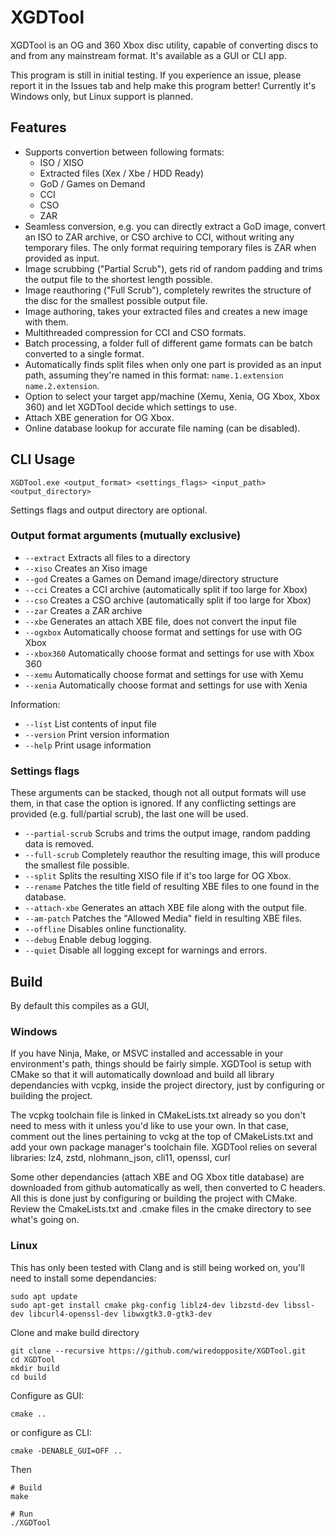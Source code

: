 # XGDTool
XGDTool is an OG and 360 Xbox disc utility, capable of converting discs to and from any mainstream format. It's available as a GUI or CLI app.

This program is still in initial testing. If you experience an issue, please report it in the Issues tab and help make this program better! Currently it's Windows only, but Linux support is planned.

## Features
- Supports convertion between following formats:
    - ISO / XISO
    - Extracted files (Xex / Xbe / HDD Ready)
    - GoD / Games on Demand
    - CCI
    - CSO
    - ZAR
- Seamless conversion, e.g. you can directly extract a GoD image, convert an ISO to ZAR archive, or CSO archive to CCI, without writing any temporary files. The only format requiring temporary files is ZAR when provided as input.
- Image scrubbing ("Partial Scrub"), gets rid of random padding and trims the output file to the shortest length possible.
- Image reauthoring ("Full Scrub"), completely rewrites the structure of the disc for the smallest possible output file.
- Image authoring, takes your extracted files and creates a new image with them.
- Multithreaded compression for CCI and CSO formats.
- Batch processing, a folder full of different game formats can be batch converted to a single format.
- Automatically finds split files when only one part is provided as an input path, assuming they're named in this format: ```name.1.extension``` ```name.2.extension```.
- Option to select your target app/machine (Xemu, Xenia, OG Xbox, Xbox 360) and let XGDTool decide which settings to use.
- Attach XBE generation for OG Xbox.
- Online database lookup for accurate file naming (can be disabled).

## CLI Usage
```XGDTool.exe <output_format> <settings_flags> <input_path> <output_directory>```

Settings flags and output directory are optional.

### Output format arguments (mutually exclusive)
- ```--extract```   Extracts all files to a directory
- ```--xiso```      Creates an Xiso image
- ```--god```       Creates a Games on Demand image/directory structure
- ```--cci```       Creates a CCI archive (automatically split if too large for Xbox)
- ```--cso```       Creates a CSO archive (automatically split if too large for Xbox)
- ```--zar```       Creates a ZAR archive
- ```--xbe```       Generates an attach XBE file, does not convert the input file
- ```--ogxbox```    Automatically choose format and settings for use with OG Xbox
- ```--xbox360```   Automatically choose format and settings for use with Xbox 360
- ```--xemu```      Automatically choose format and settings for use with Xemu
- ```--xenia```     Automatically choose format and settings for use with Xenia

Information:
- ```--list```      List contents of input file
- ```--version```   Print version information
- ```--help```      Print usage information

### Settings flags
These arguments can be stacked, though not all output formats will use them, in that case the option is ignored. If any conflicting settings are provided (e.g. full/partial scrub), the last one will be used. 
- ```--partial-scrub```  Scrubs and trims the output image, random padding data is removed.
- ```--full-scrub```     Completely reauthor the resulting image, this will produce the smallest file possible.
- ```--split```          Splits the resulting XISO file if it's too large for OG Xbox.
- ```--rename```         Patches the title field of resulting XBE files to one found in the database.
- ```--attach-xbe```     Generates an attach XBE file along with the output file.
- ```--am-patch```       Patches the "Allowed Media" field in resulting XBE files.
- ```--offline```        Disables online functionality.
- ```--debug```          Enable debug logging.
- ```--quiet```          Disable all logging except for warnings and errors.

## Build
By default this compiles as a GUI, 
### Windows
If you have Ninja, Make, or MSVC installed and accessable in your environment's path, things should be fairly simple. XGDTool is setup with CMake so that it will automatically download and build all library dependancies with vcpkg, inside the project directory, just by configuring or building the project. 

The vcpkg toolchain file is linked in CMakeLists.txt already so you don't need to mess with it unless you'd like to use your own. In that case, comment out the lines pertaining to vckg at the top of CMakeLists.txt and add your own package manager's toolchain file. XGDTool relies on several libraries: lz4, zstd, nlohmann_json, cli11, openssl, curl

Some other dependancies (attach XBE and OG Xbox title database) are downloaded from github automatically as well, then converted to C headers. All this is done just by configuring or building the project with CMake. Review the CmakeLists.txt and .cmake files in the cmake directory to see what's going on.

### Linux
This has only been tested with Clang and is still being worked on, you'll need to install some dependancies:
```
sudo apt update
sudo apt-get install cmake pkg-config liblz4-dev libzstd-dev libssl-dev libcurl4-openssl-dev libwxgtk3.0-gtk3-dev
```
Clone and make build directory
```
git clone --recursive https://github.com/wiredopposite/XGDTool.git
cd XGDTool
mkdir build
cd build
```

Configure as GUI:
```
cmake ..
```
or configure as CLI:
```
cmake -DENABLE_GUI=OFF ..
```
Then
```
# Build
make

# Run
./XGDTool
```
